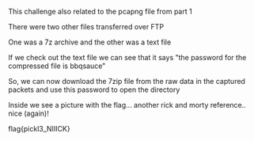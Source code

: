 This challenge also related to the pcapng file from part 1

There were two other files transferred over FTP

One was a 7z archive and the other was a text file

If we check out the text file we can see that it says "the password for the compressed file is bbqsauce"

So, we can now download the 7zip file from the raw data in the captured packets and use this password to open the directory

Inside we see a picture with the flag... another rick and morty reference.. nice (again)!

flag{pickl3_NIIICK}
